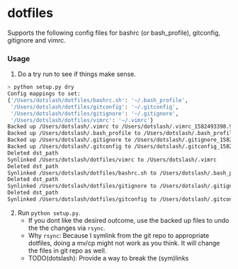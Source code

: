 # dotfiles
Supports the following config files for bashrc (or bash_profile), gitconfig, gitignore and vimrc.

### Usage

1. Do a try run to see if things make sense. 
```sh
> python setup.py dry
Config mappings to set:
{'/Users/dotslash/dotfiles/bashrc.sh': '~/.bash_profile',
 '/Users/dotslash/dotfiles/gitconfig': '~/.gitconfig',
 '/Users/dotslash/dotfiles/gitignore': '~/.gitignore',
 '/Users/dotslash/dotfiles/vimrc': '~/.vimrc'}
Backed up /Users/dotslash/.vimrc to /Users/dotslash/.vimrc_1582493398.941699
Backed up /Users/dotslash/.bash_profile to /Users/dotslash/.bash_profile_1582493398.941699
Backed up /Users/dotslash/.gitignore to /Users/dotslash/.gitignore_1582493398.941699
Backed up /Users/dotslash/.gitconfig to /Users/dotslash/.gitconfig_1582493398.941699
Deleted dst_path
Synlinked /Users/dotslash/dotfiles/vimrc to /Users/dotslash/.vimrc
Deleted dst_path
Synlinked /Users/dotslash/dotfiles/bashrc.sh to /Users/dotslash/.bash_profile
Deleted dst_path
Synlinked /Users/dotslash/dotfiles/gitignore to /Users/dotslash/.gitignore
Deleted dst_path
Synlinked /Users/dotslash/dotfiles/gitconfig to /Users/dotslash/.gitconfig
```
2. Run `python setup.py`. 
   - If you dont like the desired outcome, use the backed up files to undo the the changes via `rsync`. 
   - Why `rsync`: Because I symlink from the git repo to appropriate dotfiles, doing a mv/cp might not work as you think. It will change the files in git repo as well.
   - TODO(dotslash): Provide a way to break the (sym)links

